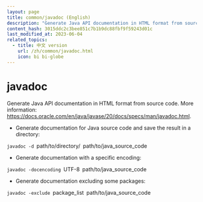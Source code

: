 ```yaml
---
layout: page
title: common/javadoc (English)
description: "Generate Java API documentation in HTML format from source code."
content_hash: 3015ddc2c3bee851c7b1b9dc88fbf9f59243d01c
last_modified_at: 2023-06-04
related_topics:
  - title: 中文 version
    url: /zh/common/javadoc.html
    icon: bi bi-globe
---
```

# javadoc

Generate Java API documentation in HTML format from source code.
More information: <https://docs.oracle.com/en/java/javase/20/docs/specs/man/javadoc.html>.

- Generate documentation for Java source code and save the result in a directory:

`javadoc -d `<span class="tldr-var badge badge-pill bg-dark-lm bg-white-dm text-white-lm text-dark-dm font-weight-bold">path/to/directory/</span>` `<span class="tldr-var badge badge-pill bg-dark-lm bg-white-dm text-white-lm text-dark-dm font-weight-bold">path/to/java_source_code</span>

- Generate documentation with a specific encoding:

`javadoc -docencoding `<span class="tldr-var badge badge-pill bg-dark-lm bg-white-dm text-white-lm text-dark-dm font-weight-bold">UTF-8</span>` `<span class="tldr-var badge badge-pill bg-dark-lm bg-white-dm text-white-lm text-dark-dm font-weight-bold">path/to/java_source_code</span>

- Generate documentation excluding some packages:

`javadoc -exclude `<span class="tldr-var badge badge-pill bg-dark-lm bg-white-dm text-white-lm text-dark-dm font-weight-bold">package_list</span>` `<span class="tldr-var badge badge-pill bg-dark-lm bg-white-dm text-white-lm text-dark-dm font-weight-bold">path/to/java_source_code</span>
